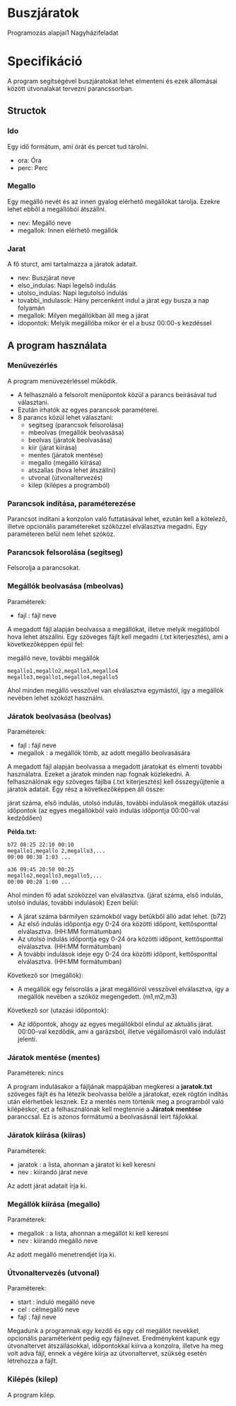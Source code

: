 # Buszjáratok

Programozás alapjai1 Nagyházifeladat

# Specifikáció

A program segítségével buszjáratokat lehet elmenteni és ezek állomásai között útvonalakat tervezni parancssorban.

## Structok

### Ido

Egy idő formátum, ami órát és percet tud tárolni.

- ora: Óra
- perc: Perc

### Megallo

Egy megálló nevét és az innen gyalog elérhető megállókat tárolja. Ezekre lehet ebből a megállóból átszállni.

- nev: Megálló neve
- megallok: Innen elérhető megállók

### Jarat

A fő sturct, ami tartalmazza a járatok adatait.

- nev: Buszjárat neve
- elso_indulas: Napi legelső indulás
- utolso_indulas: Napi legutolsó indulás
- tovabbi_indulasok: Hány percenként indul a járat egy busza a nap folyamán
- megallok: Milyen megállókban áll meg a járat
- idopontok: Melyik megállóba mikor ér el a busz 00:00-s kezdéssel

## A program használata

### Menüvezérlés

A program menüvezérléssel működik.

- A felhasználó a felsorolt menüpontok közül a parancs beírásával tud választani.
- Ezután írhatók az egyes parancsok paraméterei.
- 8 parancs közül lehet választani:
    - segitseg (parancsok felsorolása)
    - mbeolvas (megállók beolvasása)
    - beolvas (járatok beolvasása)
    - kiir (járat kiírása)
    - mentes (járatok mentése)
    - megallo (megálló kiírása)
    - atszallas (hova lehet átszállni)
    - utvonal (útvonaltervezés)
    - kilep (kilépes a programból)

### Parancsok indítása, paraméterezése

Parancsot indítani a konzolon való futtatásával lehet, ezután kell a kötelező, illetve opcionális paramétereket szóközzel elválasztva megadni. Egy paraméteren belül nem lehet szóköz.

### Parancsok felsorolása (segitseg)

Felsorolja a parancsokat.

### Megállók beolvasása (mbeolvas)

Paraméterek:
- fajl : fájl neve

A megadott fájl alapján beolvassa a megállókat, illetve melyik megállóból hova lehet átszállni.
Egy szöveges fájlt kell megadni (.txt kiterjesztés), ami a következőképpen épül fel:

megálló neve, további megállók

```
megallo1,megallo2,megallo3,megallo4
megallo3,megallo1,megallo4,megallo5
```

Ahol minden megálló vesszővel van elválasztva egymástól, így a megállók nevében lehet szóközt használni.

### Járatok beolvasása (beolvas)

Paraméterek:
- fajl : fájl neve
- megallok : a megállók tömb, az adott megálló beolvasására

A megadott fájl alapján beolvassa a megadott járatokat és elmenti további használatra. Ezeket a járatok minden nap fognak közlekedni.
A felhasználónak egy szöveges fájlba (.txt kiterjesztés) kell összegyűjtenie a járatok adatait. Egy rész a következőképpen áll össze:

járat száma, első indulás, utolsó indulás, további indulások
megállók
utazási időpontok (az egyes megállókból való indulás időpontja 00:00-val kedződően)

**Példa.txt:**

```
b72 08:25 22:10 00:10
megallo1,megallo 2,megallo3,...
00:00 00:38 1:03 ...

a36 09:45 20:50 00:25
megallo2,megallo3,megallo5,...
00:00 00:28 1:00 ...
```

Ahol minden fő adat szóközzel van elválasztva. (járat száma, első indulás, utolsó indulás, további indulások) Ezen belül:

- A járat száma bármilyen számokból vagy betűkből álló adat lehet. (b72)
- Az első indulás időpontja egy 0-24 óra közötti időpont, kettősponttal elválasztva. (HH:MM formátumban)
- Az utolsó indulás időpontja egy 0-24 óra közötti időpont, kettősponttal elválasztva. (HH:MM formátumban)
- A további indulások ideje egy 0-24 óra közötti időpont, kettősponttal elválasztva. (HH:MM formátumban)

Következő sor (megállók):

- A megállók egy felsorolás a járat megállóiról vesszővel elválasztva, így a megállók nevében a szóköz megengedett. (m1,m2,m3)

Következő sor (utazási időpontok):

- Az időpontok, ahogy az egyes megállókból elindul az aktuális járat. 00:00-val kezdődik, ami a garázsból, illetve végállomásról való indulást jelenti.

### Járatok mentése (mentes)

Paraméterek:
nincs

A program indulásakor a fájljának mappájában megkeresi a **jaratok.txt** szöveges fájlt és ha létezik beolvassa belőle a járatokat, ezek rögtön indítás után elérhetőek lesznek. Ez a mentés nem történik meg a programból való kilépéskor, ezt a felhasználónak kell megtennie a **Járatok mentése** paranccsal. Ez is azonos formátumú a beolvasásnál leírt fájlokkal.

### Járatok kiírása (kiiras)

Paraméterek:
- jaratok : a lista, ahonnan a járatot ki kell keresni
- nev : kiírandó járat neve

Az adott járat adatait írja ki.

### Megállók kiírása (megallo)

Paraméterek:
- megallok : a lista, ahonnan a megállót ki kell keresni
- nev : kiírandó megálló neve

Az adott megálló menetrendjét írja ki.

### Útvonaltervezés (utvonal)

Paraméterek:
- start : induló megálló neve
- cel : célmegálló neve
- fajl : fájl neve

Megadunk a programnak egy kezdő és egy cél megállót nevekkel, opcionális paraméterként pedig egy fájlnevet. Eredményként kapunk egy útvonaltervet átszállásokkal, időpontokkal kiírva a konzolra, illetve ha meg volt adva fájl, ennek a végére kiírja az útvonaltervet, szükség esetén létrehozza a fájlt.

### Kilépés (kilep)

A program kilép.
